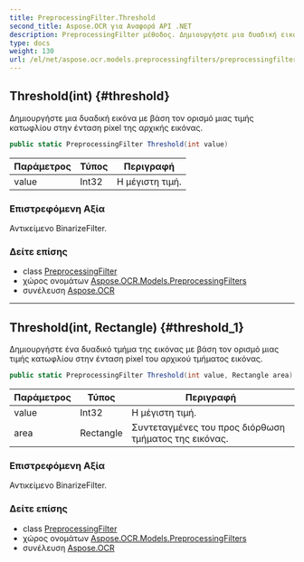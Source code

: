```yaml
---
title: PreprocessingFilter.Threshold
second_title: Aspose.OCR για Αναφορά API .NET
description: PreprocessingFilter μέθοδος. Δημιουργήστε μια δυαδική εικόνα με βάση τον ορισμό μιας τιμής κατωφλίου στην ένταση pixel της αρχικής εικόνας.
type: docs
weight: 130
url: /el/net/aspose.ocr.models.preprocessingfilters/preprocessingfilter/threshold/
---
```

## Threshold(int) {#threshold}

Δημιουργήστε μια δυαδική εικόνα με βάση τον ορισμό μιας τιμής κατωφλίου στην ένταση pixel της αρχικής εικόνας.

```csharp
public static PreprocessingFilter Threshold(int value)
```

| Παράμετρος | Τύπος | Περιγραφή |
| --- | --- | --- |
| value | Int32 | Η μέγιστη τιμή. |

### Επιστρεφόμενη Αξία

Αντικείμενο BinarizeFilter.

### Δείτε επίσης

* class [PreprocessingFilter](../)
* χώρος ονομάτων [Aspose.OCR.Models.PreprocessingFilters](../../preprocessingfilter/)
* συνέλευση [Aspose.OCR](../../../)

---

## Threshold(int, Rectangle) {#threshold_1}

Δημιουργήστε ένα δυαδικό τμήμα της εικόνας με βάση τον ορισμό μιας τιμής κατωφλίου στην ένταση pixel του αρχικού τμήματος εικόνας.

```csharp
public static PreprocessingFilter Threshold(int value, Rectangle area)
```

| Παράμετρος | Τύπος | Περιγραφή |
| --- | --- | --- |
| value | Int32 | Η μέγιστη τιμή. |
| area | Rectangle | Συντεταγμένες του προς διόρθωση τμήματος της εικόνας. |

### Επιστρεφόμενη Αξία

Αντικείμενο BinarizeFilter.

### Δείτε επίσης

* class [PreprocessingFilter](../)
* χώρος ονομάτων [Aspose.OCR.Models.PreprocessingFilters](../../preprocessingfilter/)
* συνέλευση [Aspose.OCR](../../../)


